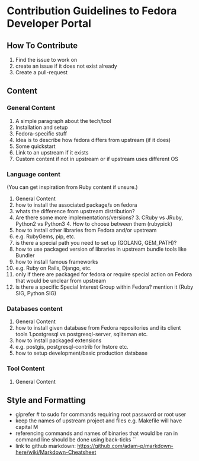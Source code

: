 # Contribution Guidelines to Fedora Developer Portal

## How To Contribute
1. Find the issue to work on
  1. create an issue if it does not exist already
1. Create a pull-request

## Content
### General Content
1. A simple paragraph about the tech/tool
2. Installation and setup
3. Fedora-specific stuff
  1. Idea is to describe how fedora differs from upstream (if it does)
4. Some quickstart
  1. Link to an upstream if it exists
  2. Custom content if not in upstream or if upstream uses different OS

### Language content
(You can get inspiration from Ruby content if unsure.)

1. General Content
2. how to install the associated package/s on fedora
  1. whats the difference from upstream distribution?
  2. Are there some more implementations/versions? 
    3. CRuby vs JRuby, Python2 vs Python3
    4. How to choose between them (rubypick)
3. how to install other libraries from Fedora and/or upstream
  1. e.g. RubyGems, pip, etc.
  2. is there a special path you need to set up (GOLANG, GEM_PATH)? 
  3. how to use packaged version of libraries in upstream bundle tools like Bundler
4. how to install famous frameworks
  1. e.g. Ruby on Rails, Django, etc.
  2. only if there are packaged for fedora or require special action on Fedora that would be unclear from upstream 
5. is there a specific Special Interest Group within Fedora? mention it (Ruby SIG, Python SIG)

### Databases content
1. General Content
2. how to install given database from Fedora repositories and its client tools
  1.postgresql vs postgresql-server, sqliteman etc.
3. how to install packaged extensions
  1. e.g. postgis, postgresql-contrib for hstore etc.
1. how to setup development/basic production database

### Tool Content
1. General Content

## Style and Formatting
* giprefer # to sudo for commands requiring root password or root user
* keep the names of upstream project and files e.g. Makefile will have capital M
* referencing commands and names of binaries that would be ran in command line should be done using back-ticks `` 
* link to github markdown: https://github.com/adam-p/markdown-here/wiki/Markdown-Cheatsheet 
